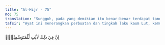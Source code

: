 ```yaml
---
title: "Al-Hijr - 75"
no: 75
translation: "Sungguh, pada yang demikian itu benar-benar terdapat tanda-tanda (kekuasaan Allah) bagi orang yang memperhatikan tanda-tanda,"
tafsir: "Ayat ini menerangkan perbuatan dan tingkah laku kaum Lut, kemudian mereka dihancurkan karena perbuatan-perbuatan mereka yang bertentangan dengan perintah Allah, Tuhan Yang Maha Esa, Mahakuasa, mengasihi dan menyayangi hamba-hamba-Nya yang beriman, dan mengazab orang-orang yang ingkar kepada-Nya. Orang-orang beriman, yang memperhatikan tanda-tanda kekuasaan dan kebesaran Allah, menjadikan semuanya itu sebagai pelajaran, sebagaimana tersebut dalam hadis: \n\nRasulullah swt bersabda, \"Jagalah dirimu terhadap firasat orang-orang yang beriman karena sesungguhnya ia melihat dengan nur Allah,\" kemudian beliau membaca surah ini. (Riwayat at-Tirmidzi dan Ibnu Jarir ath-thabari dari Abu Sa'id al-Khudri)\n\nFirasat ini ada dua macam:\n\n1. Suatu kesan dan perasaan yang dijadikan Allah swt pada hati orang-orang yang saleh. Kemampuan yang diberikan kepadanya untuk membaca raut muka, tingkah laku dan keadaan orang lain.\n\n2. Firasat yang ditimbulkan oleh pengalaman, kehidupan yang luhur, dan budi pekerti yang mulia.\n\nDalam hadis disebutkan pula:\n\nRasulullah saw bersabda, \"Sesungguhnya Allah mempunyai hamba-hamba yang mengetahui manusia dengan tanda-tanda.\" (Riwayat ath-thabrani dan al Bazzar dari Anas bin Malik)"
---
```


اِنَّ فِيْ ذٰلِكَ لَاٰيٰتٍ لِّلْمُتَوَسِّمِيْنَۙ
